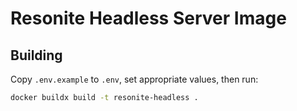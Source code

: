 # Resonite Headless Server Image
## Building
Copy `.env.example` to `.env`, set appropriate values, then run:

```sh
docker buildx build -t resonite-headless .
```
